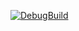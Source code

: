 [![DebugBuild](https://github.com/mizuhamiNeec/GE3_GameEngine/actions/workflows/DebugBuild.yml/badge.svg)](https://github.com/mizuhamiNeec/GE3_GameEngine/actions/workflows/DebugBuild.yml)
